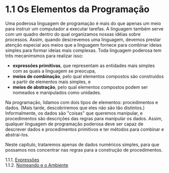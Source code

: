 # 1.1 Os Elementos da Programação

Uma poderosa linguagem de programação é mais do que apenas um meio para instruir um computador a executar tarefas. A linguagem também serve com um quadro dentro do qual organizamos nossas idéias sobre processos. Assim, quando descrevemos uma linguagem, devemos prestar atenção especial aos meios que a linguagem fornece para combinar ideias simples para formar ideias mais complexas. Toda linguagem poderosa tem três mecanimsmos para realizar isso:

- **expressões primitivas**, que representam as entidades mais simples com as quais a linguagem se
preocupa,
- **meios de combinação**, pelo qual elementos compostos são construídos a partir de elementos
mais simples, e
- **meios de abstração**, pelo qual elementos compostos podem ser nomeados e manipulados como unidades.

Na programação, lidamos com dois tipos de elementos: procedimentos e dados. (Mais tarde, descobriremos que eles não são tão distintos.) Informalmente, os dados são "coisas" que queremos manipular, e procedimentos são descrições das regras para manipular os dados. Assim, qualquer linguagem de programação poderosa deve ser capaz de descrever dados e procedimentos primitivos e ter métodos para combinar e abstrai-los.

Neste capítulo, trataremos apenas de dados numéricos simples, para que possamos nos concentrar nas regras para a construção de procedimentos.

1.1.1. [Expressões](./1.1.1-expressoes.md)  
1.1.2. [Nomeando e o Ambiente](./1.1.2-nomeando-e-o-ambiente.md)
